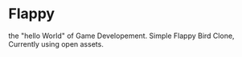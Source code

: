 # Flappy
the "hello World" of Game Developement. Simple Flappy Bird Clone, Currently using open assets.
